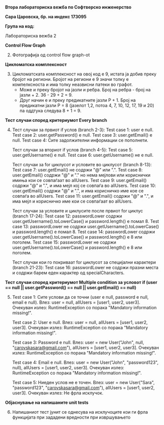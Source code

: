 **Втора лабораториска вежба по Софтверско инженерство**

**Сара Царовска, бр. на индекс 173095**

**Група на код:**

Лабораториска вежба 2

**Control Flow Graph**

2. Фотографија од control flow graph-ot

**Цикломатска комплексност**

3. Цикломатската комплексност на овој код е 9, истата ја добив преку
   бројот на региони. Бројот на региони е 9 значи толку е компелксноста
   и има толку неазвисни патеки во графот. 
   - Може и преку бројот на јазли и ребра. 
     Број на ребра - број на јазли + 2.
     36 - 29 + 2 = 9. 
   - Друг начин е и преку предикатните јазли Р + 1.
     Број на предикатни јазли Р = 8 (јазелот 1,2, потоа 4, 7, 10, 12, 17, 19 и 20) па
     оддтука следува 8 + 1 = 9.

**Тест случаи според критериумот Every branch**

4. Тест случаи за првиот if услов (branch 2-3):
    Test case 1: user е null.
    Test case 2: user.getPassword() е null.
    Test case 3: user.getEmail() е null.
    Test case 4: Сите задолжителни информации се пополнети.
   
    Тест случаи за вториот if услов (branch 4-5):
    Test case 5: user.getUsername() е null.
    Test case 6: user.getUsername() не е null.

    Тест случаи за for циклусот и условите во циклусот (branch 8-13):
    Test case 7: user.getEmail() не содржи "@" или ".".
    Test case 8: user.getEmail() содржи "@" и "." но нема мејлови или кориснички имиња кои се совпаѓаат во allUsers.
    Test case 9: user.getEmail() содржи "@" и ".", и има мејл кој се совпаѓа во allUsers.
    Test case 10: user.getEmail() содржи "@" и ".", и има корисничко име кое се совпаѓа во allUsers.
    Test case 11: user.getEmail() содржи "@" и ".", и има мејл и корисничко име кои се совпаѓаат во allUsers.

    Тест случаи за условите и циклусите после првиот for циклус (branch 17-24):
    Test case 12: passwordLower содржи user.getUsername().toLowerCase() и password.length() е помал 8.
    Test case 13: passwordLower не содржи user.getUsername().toLowerCase() и password.length() е помал 8.
    Test case 14: passwordLower содржи user.getUsername().toLowerCase() и password.length() е 8 или поголем.
    Test case 15: passwordLower не содржи user.getUsername().toLowerCase() и password.length() е 8 или поголем.
   
    Тест случаи кои го покриваат for циклусот за специјални карактери (branch 21-23):
    Test case 16: passwordLower не содржи празни места и содржи барем еден карактер од specialCharacters.


**Тест случаи според критериумот Multiple condition за условот
  if (user == null || user.getPassword() == null || user.getEmail() == null)**

5. Test case 1: Сите услови да се точни (user е null, password е null, email е null).
   Влез: user = null, allUsers = [user1, user2, user3].
   Очекуван излез: RuntimeException со порака "Mandatory information missing!".
   
   Test case 2: User е null.
   Влез: user = null, allUsers = [user1, user2, user3].
   Очекуван излез: RuntimeException со порака "Mandatory information missing!".

   Test case 3: Password e null.
   Влез: user = new User("John", null, "carovskasara@gmail.com"), allUsers = [user1, user2, user3].
   Очекуван излез: RuntimeException со порака "Mandatory information missing!".

   Test case 4: Email e null.
   Влез: user = new User("John", "password123", null), allUsers = [user1, user2, user3].
   Очекуван излез: RuntimeException со порака "Mandatory information missing!".
   
   Test case 5: Ниеден услов не е точен.
   Влез: user = new User("Sara", "password123", "carovskasara@gmail.com"), allUsers = [user1, user2, user3].
   Очекуван излез: Не фрла исклучок.


**Објаснување на напишаните unit tests**

6. Напишаниот тест јунит се однесува на исклучоците кои ги фрла
   функцијата при зададени вредности при извршувањето
